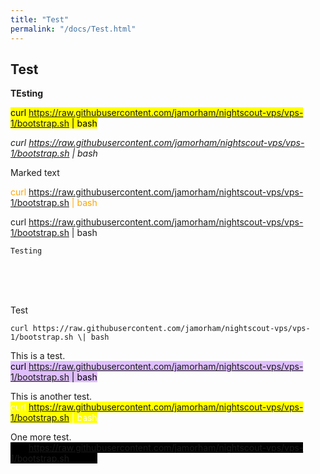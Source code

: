 ```yaml
---
title: "Test"
permalink: "/docs/Test.html"
---
```


## Test  
  
**TEsting**  
  
<mark>curl https://raw.githubusercontent.com/jamorham/nightscout-vps/vps-1/bootstrap.sh | bash</mark>  
  
*curl https://raw.githubusercontent.com/jamorham/nightscout-vps/vps-1/bootstrap.sh \| bash*  
  
<span style="background-color: #4F4F4F color: #fFfFfF">Marked text</span>   
  
<span style="color:orange">curl https://raw.githubusercontent.com/jamorham/nightscout-vps/vps-1/bootstrap.sh | bash</span>  
  
<span style="backgroun-color:orange"> curl https://raw.githubusercontent.com/jamorham/nightscout-vps/vps-1/bootstrap.sh | bash </span>  
  
```
Testing
```
  
<br/>    
<br/>   
<br/>   
  
  
Test  
  
```
curl https://raw.githubusercontent.com/jamorham/nightscout-vps/vps-1/bootstrap.sh \| bash
```  
  
This is a test.    
<mark style="background-color: #dFbFff"> curl https://raw.githubusercontent.com/jamorham/nightscout-vps/vps-1/bootstrap.sh | bash </mark>  
  
This is another test.    
<mark style="color: #fFfFff"> curl https://raw.githubusercontent.com/jamorham/nightscout-vps/vps-1/bootstrap.sh | bash </mark>  
  
One more test.    
<mark style="background-color: #000000"> curl https://raw.githubusercontent.com/jamorham/nightscout-vps/vps-1/bootstrap.sh | bash </mark>   
  
